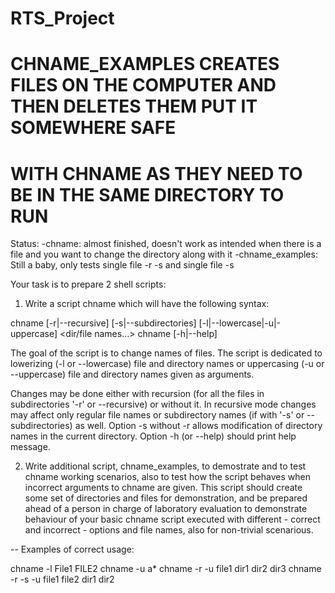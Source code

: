 # RTS_Project
# CHNAME_EXAMPLES CREATES FILES ON THE COMPUTER AND THEN DELETES THEM PUT IT SOMEWHERE SAFE
# WITH CHNAME AS THEY NEED TO BE IN THE SAME DIRECTORY TO RUN

Status: 
  -chname: almost finished, doesn't work as intended when there is a file and you want to change the directory along with it
  -chname_examples: Still a baby, only tests single file -r -s and single file -s

Your task is to prepare 2 shell scripts:

1. Write a script  chname  which will have the following syntax:

  chname  [-r|--recursive] [-s|--subdirectories] [-l|--lowercase|-u|-uppercase] <dir/file names...>
  chname  [-h|--help]
  

The goal of the script is to change names of files. The script is dedicated to
lowerizing (-l or --lowercase) file and directory names or uppercasing (-u or
--uppercase) file and directory names given as arguments. 

Changes may be done either with recursion (for all the files in subdirectories
'-r' or --recursive) or without it.  In recursive mode changes may affect only
regular file names  or  subdirectory names (if with '-s' or --subdirectories)
as well.  Option -s without -r allows modification of directory names in the
current directory. Option -h (or --help) should print help message.


2. Write additional script, chname_examples, to demostrate and to test chname
working scenarios, also to test how the script behaves when incorrect arguments
to chname are given. This script should create some set of directories and
files for demonstration, and be prepared ahead of a person in charge of
laboratory evaluation to demonstrate behaviour of your basic chname script
executed with different - correct and incorrect - options and file names, also
for non-trivial scenarious.


--
Examples of correct usage:

chname -l File1 FILE2
chname -u a*
chname -r -u file1 dir1 dir2 dir3
chname -r -s -u file1 file2 dir1 dir2
